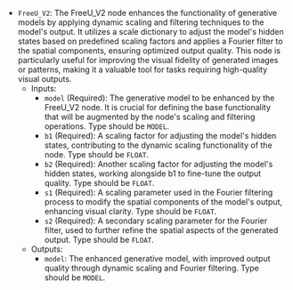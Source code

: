 - `FreeU_V2`: The FreeU_V2 node enhances the functionality of generative models by applying dynamic scaling and filtering techniques to the model's output. It utilizes a scale dictionary to adjust the model's hidden states based on predefined scaling factors and applies a Fourier filter to the spatial components, ensuring optimized output quality. This node is particularly useful for improving the visual fidelity of generated images or patterns, making it a valuable tool for tasks requiring high-quality visual outputs.
    - Inputs:
        - `model` (Required): The generative model to be enhanced by the FreeU_V2 node. It is crucial for defining the base functionality that will be augmented by the node's scaling and filtering operations. Type should be `MODEL`.
        - `b1` (Required): A scaling factor for adjusting the model's hidden states, contributing to the dynamic scaling functionality of the node. Type should be `FLOAT`.
        - `b2` (Required): Another scaling factor for adjusting the model's hidden states, working alongside b1 to fine-tune the output quality. Type should be `FLOAT`.
        - `s1` (Required): A scaling parameter used in the Fourier filtering process to modify the spatial components of the model's output, enhancing visual clarity. Type should be `FLOAT`.
        - `s2` (Required): A secondary scaling parameter for the Fourier filter, used to further refine the spatial aspects of the generated output. Type should be `FLOAT`.
    - Outputs:
        - `model`: The enhanced generative model, with improved output quality through dynamic scaling and Fourier filtering. Type should be `MODEL`.
